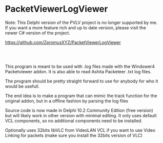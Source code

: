 # PacketViewerLogViewer

Note:
This Delphi version of the PVLV project is no longer supported by me.
If you want a more feature rich and up to date version, please visit the newer C# version of the project.

https://github.com/ZeromusXYZ/PacketViewerLogViewer

<br><br>



This program is meant to be used with .log files made with the Windower4 Packetviewer addon.
It is also able to read Ashita Packeteer .txt log files.

The program should be pretty straight forward to use for anybody for who it would be usefull.

The end idea is to make a program that can mimic the track function for the original addon, but in a offline fashion by parsing the log files

Source code is now made in Delphi 10.2 Community Edition (free version) but will likely work in other version with minimal editing.
It only uses default VCL components, so no additional components need to be installed.

Optionally uses 32bits libVLC from VideoLAN VCL if you want to use Video Linking for packets (make sure you install the 32bits version of VLC)
